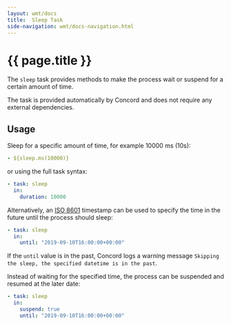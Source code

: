 ```yaml
---
layout: wmt/docs
title:  Sleep Task
side-navigation: wmt/docs-navigation.html
---
```


# {{ page.title }}

The `sleep` task provides methods to make the process wait or suspend for a
certain amount of time.

The task is provided automatically by Concord and does not require any
external dependencies.

## Usage

Sleep for a specific amount of time, for example 10000 ms (10s):

```yaml
- ${sleep.ms(10000)}
```

or using the full task syntax:

```yaml
- task: sleep
  in:
    duration: 10000
```

Alternatively, an [ISO 8601](https://en.wikipedia.org/wiki/ISO_8601) timestamp
can be used to specify the time in the future until the process should sleep:

```yaml
- task: sleep
  in:
    until: "2019-09-10T16:00:00+00:00"
```

If the `until` value is in the past, Concord logs a warning message `Skipping
the sleep, the specified datetime is in the past`.

Instead of waiting for the specified time, the process can be suspended and
resumed at the later date:

```yaml
- task: sleep
  in:
    suspend: true
    until: "2019-09-10T16:00:00+00:00"
```
